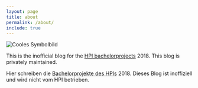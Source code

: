 ```yaml
---
layout: page
title: about
permalink: /about/
include: true
---
```


![Cooles Symbolbild](https://hpi.de/fileadmin/user_upload/hpi/bilder/teaser_channels/studenten/students_2_boys_girl_main_entrance_1020x420.jpg "Cooles Symbolbild")

This is the inofficial blog for the [HPI bachelorprojects](https://hpi.de/studium/studienangebot/bachelor/bachelorprojekte.html) 2018. This blog is privately maintained.

Hier schreiben die [Bachelorprojekte des HPIs](https://hpi.de/studium/studienangebot/bachelor/bachelorprojekte.html) 2018. Dieses Blog ist inoffiziell und wird nicht vom HPI betrieben.

